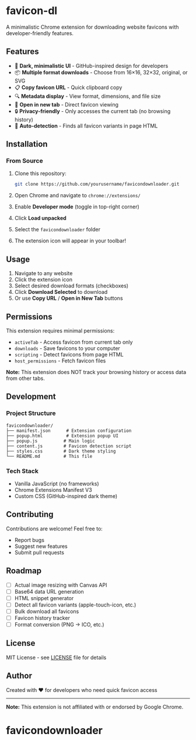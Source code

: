 # favicon-dl

A minimalistic Chrome extension for downloading website favicons with developer-friendly features.

## Features

- 🎨 **Dark, minimalistic UI** - GitHub-inspired design for developers
- 📦 **Multiple format downloads** - Choose from 16×16, 32×32, original, or SVG
- 📋 **Copy favicon URL** - Quick clipboard copy
- 🔍 **Metadata display** - View format, dimensions, and file size
- 🔗 **Open in new tab** - Direct favicon viewing
- 🔒 **Privacy-friendly** - Only accesses the current tab (no browsing history)
- 🚀 **Auto-detection** - Finds all favicon variants in page HTML

## Installation

### From Source

1. Clone this repository:
   ```bash
   git clone https://github.com/yourusername/favicondownloader.git
   ```

2. Open Chrome and navigate to `chrome://extensions/`

3. Enable **Developer mode** (toggle in top-right corner)

4. Click **Load unpacked**

5. Select the `favicondownloader` folder

6. The extension icon will appear in your toolbar!

## Usage

1. Navigate to any website
2. Click the extension icon
3. Select desired download formats (checkboxes)
4. Click **Download Selected** to download
5. Or use **Copy URL** / **Open in New Tab** buttons

## Permissions

This extension requires minimal permissions:

- `activeTab` - Access favicon from current tab only
- `downloads` - Save favicons to your computer
- `scripting` - Detect favicons from page HTML
- `host_permissions` - Fetch favicon files

**Note:** This extension does NOT track your browsing history or access data from other tabs.

## Development

### Project Structure

```
favicondownloader/
├── manifest.json      # Extension configuration
├── popup.html         # Extension popup UI
├── popup.js          # Main logic
├── content.js        # Favicon detection script
├── styles.css        # Dark theme styling
└── README.md         # This file
```

### Tech Stack

- Vanilla JavaScript (no frameworks)
- Chrome Extensions Manifest V3
- Custom CSS (GitHub-inspired dark theme)

## Contributing

Contributions are welcome! Feel free to:

- Report bugs
- Suggest new features
- Submit pull requests

## Roadmap

- [ ] Actual image resizing with Canvas API
- [ ] Base64 data URL generation
- [ ] HTML snippet generator
- [ ] Detect all favicon variants (apple-touch-icon, etc.)
- [ ] Bulk download all favicons
- [ ] Favicon history tracker
- [ ] Format conversion (PNG → ICO, etc.)

## License

MIT License - see [LICENSE](LICENSE) file for details

## Author

Created with ❤️ for developers who need quick favicon access

---

**Note:** This extension is not affiliated with or endorsed by Google Chrome.
# favicondownloader
